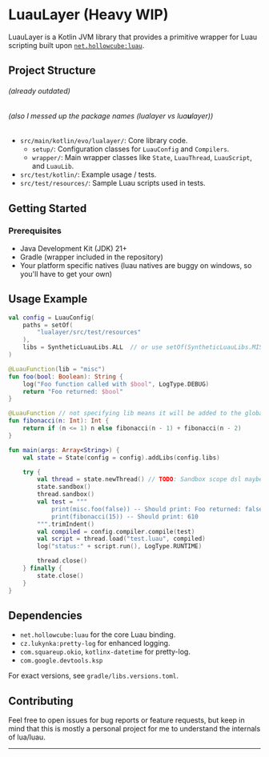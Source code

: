 # LuauLayer (Heavy WIP)

LuauLayer is a Kotlin JVM library that provides a primitive wrapper for Luau scripting built upon [`net.hollowcube:luau`](https://github.com/hollow-cube/luau-java).

## Project Structure 
###### _(already outdated)_
###### _(also I messed up the package names (lualayer vs lua**u**layer))_

*   `src/main/kotlin/evo/lualayer/`: Core library code.
    *   `setup/`: Configuration classes for `LuauConfig` and `Compilers`.
    *   `wrapper/`: Main wrapper classes like `State`, `LuauThread`, `LuauScript`, and `LuauLib`.
*   `src/test/kotlin/`: Example usage / tests.
*   `src/test/resources/`: Sample Luau scripts used in tests.

## Getting Started

### Prerequisites

*   Java Development Kit (JDK) 21+
*   Gradle (wrapper included in the repository)
*   Your platform specific natives (luau natives are buggy on windows, so you'll have to get your own)

## Usage Example

```kotlin
val config = LuauConfig(
    paths = setOf(
        "lualayer/src/test/resources"
    ),
    libs = SyntheticLuauLibs.ALL  // or use setOf(SyntheticLuauLibs.MISC, SyntheticLuauLibs.FOO) if you want specific libs
)

@LuauFunction(lib = "misc")
fun foo(bool: Boolean): String {
    log("Foo function called with $bool", LogType.DEBUG)
    return "Foo returned: $bool"
}

@LuauFunction // not specifying lib means it will be added to the global namespace
fun fibonacci(n: Int): Int {
    return if (n <= 1) n else fibonacci(n - 1) + fibonacci(n - 2)
}

fun main(args: Array<String>) {
    val state = State(config = config).addLibs(config.libs)

    try {
        val thread = state.newThread() // TODO: Sandbox scope dsl maybe
        state.sandbox()
        thread.sandbox()
        val test = """
            print(misc.foo(false)) -- Should print: Foo returned: false
            print(fibonacci(15)) -- Should print: 610
        """.trimIndent()
        val compiled = config.compiler.compile(test)
        val script = thread.load("test.luau", compiled)
        log("status:" + script.run(), LogType.RUNTIME)

        thread.close()
    } finally {
        state.close()
    }
}
```

## Dependencies

*   `net.hollowcube:luau` for the core Luau binding.
*   `cz.lukynka:pretty-log` for enhanced logging.
*   `com.squareup.okio`, `kotlinx-datetime` for pretty-log.
*   `com.google.devtools.ksp`

For exact versions, see `gradle/libs.versions.toml`.

## Contributing

Feel free to open issues for bug reports or feature requests, but keep in mind that this is mostly a personal project for me to understand the internals of lua/luau.

---

